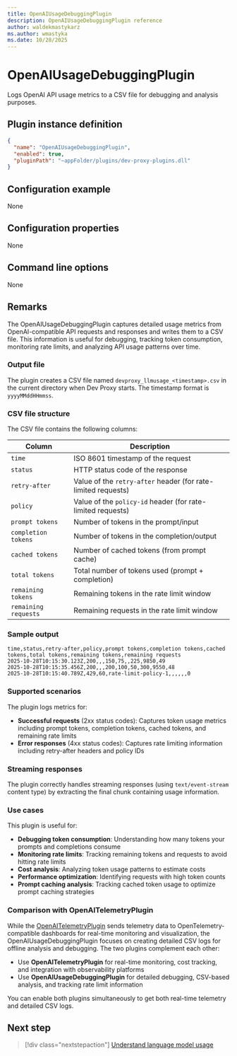 ```yaml
---
title: OpenAIUsageDebuggingPlugin
description: OpenAIUsageDebuggingPlugin reference
author: waldekmastykarz
ms.author: wmastyka
ms.date: 10/28/2025
---
```


# OpenAIUsageDebuggingPlugin

Logs OpenAI API usage metrics to a CSV file for debugging and analysis purposes.

## Plugin instance definition

```json
{
  "name": "OpenAIUsageDebuggingPlugin",
  "enabled": true,
  "pluginPath": "~appFolder/plugins/dev-proxy-plugins.dll"
}
```

## Configuration example

None

## Configuration properties

None

## Command line options

None

## Remarks

The OpenAIUsageDebuggingPlugin captures detailed usage metrics from OpenAI-compatible API requests and responses and writes them to a CSV file. This information is useful for debugging, tracking token consumption, monitoring rate limits, and analyzing API usage patterns over time.

### Output file

The plugin creates a CSV file named `devproxy_llmusage_<timestamp>.csv` in the current directory when Dev Proxy starts. The timestamp format is `yyyyMMddHHmmss`.

### CSV file structure

The CSV file contains the following columns:

| Column | Description |
| ------ | ----------- |
| `time` | ISO 8601 timestamp of the request |
| `status` | HTTP status code of the response |
| `retry-after` | Value of the `retry-after` header (for rate-limited requests) |
| `policy` | Value of the `policy-id` header (for rate-limited requests) |
| `prompt tokens` | Number of tokens in the prompt/input |
| `completion tokens` | Number of tokens in the completion/output |
| `cached tokens` | Number of cached tokens (from prompt cache) |
| `total tokens` | Total number of tokens used (prompt + completion) |
| `remaining tokens` | Remaining tokens in the rate limit window |
| `remaining requests` | Remaining requests in the rate limit window |

### Sample output

```csv
time,status,retry-after,policy,prompt tokens,completion tokens,cached tokens,total tokens,remaining tokens,remaining requests
2025-10-28T10:15:30.123Z,200,,,150,75,,225,9850,49
2025-10-28T10:15:35.456Z,200,,,200,100,50,300,9550,48
2025-10-28T10:15:40.789Z,429,60,rate-limit-policy-1,,,,,,0
```

### Supported scenarios

The plugin logs metrics for:

- **Successful requests** (2xx status codes): Captures token usage metrics including prompt tokens, completion tokens, cached tokens, and remaining rate limits
- **Error responses** (4xx status codes): Captures rate limiting information including retry-after headers and policy IDs

### Streaming responses

The plugin correctly handles streaming responses (using `text/event-stream` content type) by extracting the final chunk containing usage information.

### Use cases

This plugin is useful for:

- **Debugging token consumption**: Understanding how many tokens your prompts and completions consume
- **Monitoring rate limits**: Tracking remaining tokens and requests to avoid hitting rate limits
- **Cost analysis**: Analyzing token usage patterns to estimate costs
- **Performance optimization**: Identifying requests with high token counts
- **Prompt caching analysis**: Tracking cached token usage to optimize prompt caching strategies

### Comparison with OpenAITelemetryPlugin

While the [OpenAITelemetryPlugin](openaitelemetryplugin.md) sends telemetry data to OpenTelemetry-compatible dashboards for real-time monitoring and visualization, the OpenAIUsageDebuggingPlugin focuses on creating detailed CSV logs for offline analysis and debugging. The two plugins complement each other:

- Use **OpenAITelemetryPlugin** for real-time monitoring, cost tracking, and integration with observability platforms
- Use **OpenAIUsageDebuggingPlugin** for detailed debugging, CSV-based analysis, and tracking rate limit information

You can enable both plugins simultaneously to get both real-time telemetry and detailed CSV logs.

## Next step

> [!div class="nextstepaction"]
> [Understand language model usage](../how-to/understand-language-model-usage.md)
